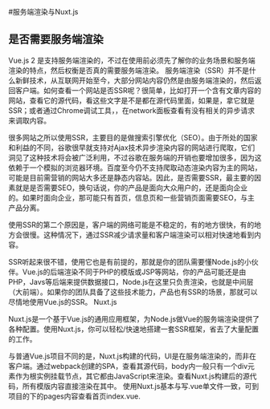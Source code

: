 #服务端渲染与Nuxt.js
## 是否需要服务端渲染
Vue.js 2 是支持服务端渲染的，不过在使用前必须先了解你的业务场景和服务端渲染的特点，然后权衡是否真的需要服务端渲染。
服务端渲染（SSR）并不是什么新鲜技术，从互联网开始至今，大部分网站内容仍然是由服务端渲染的，然后返回客户端。如何查看一个网站是否SSR呢？很简单，比如打开一个含有文章内容的网站，查看它的源代码，看这些文字是不是都在源代码里面，如果是，拿它就是SSR；或者通过Chrome调试工具，，在network面板查看有没有相关的异步请求来调取内容。

很多网站之所以使用SSR，主要目的是做搜索引擎优化（SEO）。由于所处的国家和利益的不同，谷歌很早就支持对Ajax技术异步渲染内容的网站进行爬取，它们洞见了这种技术将会被广泛利用，不过谷歌在服务端的开销也要增加很多，因为这依赖于一个模拟的浏览器环境。百度至今仍不支持爬取动态渲染内容为主的网站，可能是目前需营销的网站大多还是静态内容站。因此，是否需要SSR，最主要的因素就是是否需要SEO，换句话说，你的产品是面向大众用户的，还是面向企业的。如果时面向企业，那可能只有首页，信息页和一些营销页面需要SEO，与主产品分离。

使用SSR的第二个原因是，客户端的网络可能是不稳定的，有的地方很快，有的地方会很慢。这种情况下，通过SSR减少请求量和客户端渲染可以相对快速地看到内容。

SSR听起来很不错，使用它也是有前提的，那就是你的团队需要懂Node.js的小伙伴。Vue.js的后端渲染不同于PHP的模版或JSP等网站，你的产品可能还是由PHP，Javs等后端来提供数据接口，Node.js在这里只负责渲染，也就是中间层（大前端）。如果你的团队具备了这些技术能力，产品也有SSR的场景，那就可以尽情地使用Vue.js的SSR。
Nuxt.js

Nuxt.js是一个基于Vue.js的通用应用框架，为Node.js做Vue的服务端渲染提供了各种配置。使用Nuxt.js，你可以轻松/快速地搭建一套SSR框架，省去了大量配置的工作。

与普通Vue.js项目不同的是，Nuxt.js构建的代码，UI是在服务端渲染的，而非在客户端。通过webpack创建的SPA，查看其源代码，body内一般只有一个div元素作为根实例挂载节点，其它都由JavaScript来渲染。查看Nuxt.js构建后的源代码，所有模版内容直接渲染在其中。
使用Nuxt.js基本与写.vue单文件一致，可到项目的下的pages内容查看首页index.vue.